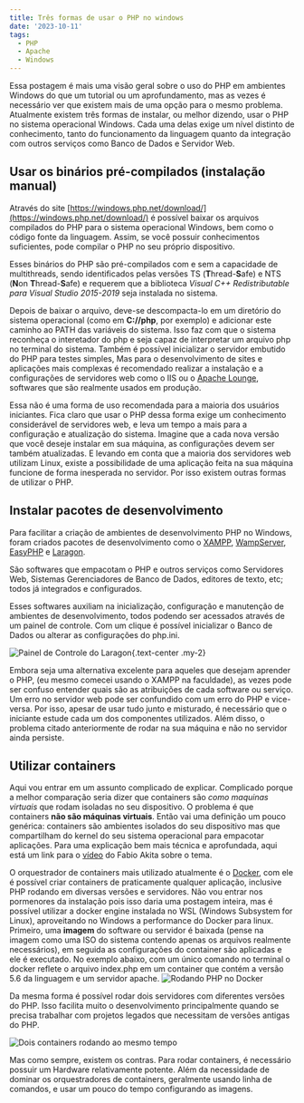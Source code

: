 ```yaml
---
title: Três formas de usar o PHP no windows
date: '2023-10-11'
tags:
  - PHP
  - Apache
  - Windows
---
```


Essa postagem é mais uma visão geral sobre o uso do PHP em ambientes Windows do que um tutorial ou um aprofundamento, mas as vezes é necessário ver que existem mais de uma opção para o mesmo problema.
Atualmente existem três formas de instalar, ou melhor dizendo, usar o PHP no sistema operacional Windows. Cada uma delas exige um nível distinto de conhecimento, tanto do funcionamento da linguagem quanto da integração com outros serviços como Banco de Dados e Servidor Web.

## Usar os binários pré-compilados (instalação manual)

Através do site [https://windows.php.net/download/](https://windows.php.net/download/) é possível baixar os arquivos compilados do PHP para o sistema operacional Windows, bem como o código fonte da linguagem. Assim, se você possuir conhecimentos suficientes, pode compilar o PHP no seu próprio dispositivo. 

Esses binários do PHP são pré-compilados com e sem a capacidade de multithreads, sendo identificados pelas versões TS (**T**hread-**S**afe) e NTS (**N**on **T**hread-**S**afe) e requerem que a biblioteca *Visual C++ Redistributable para Visual Studio 2015-2019* seja instalada no sistema.

Depois de baixar o arquivo, deve-se descompacta-lo em um diretório do sistema operacional (como em **C://php**, por exemplo) e adicionar este caminho ao PATH das variáveis do sistema. Isso faz com que o sistema reconheça o interetador do php e seja capaz de interpretar um arquivo php no terminal do sistema. Também é possível inicializar o servidor embutido do PHP para testes simples, Mas para o desenvolvimento de sites e aplicações mais complexas é recomendado realizar a instalação e a configurações de servidores web como o IIS ou o [Apache Lounge](https://www.apachelounge.com/), softwares que são realmente usados em produção.

Essa não é uma forma de uso recomendada para a maioria dos usuários iniciantes. Fica claro que usar o PHP dessa forma exige um conhecimento considerável de servidores web, e leva um tempo a mais para a configuração e atualização do sistema. Imagine que a cada nova versão que você deseje instalar em sua máquina, as configurações devem ser também atualizadas. E levando em conta que a maioria dos servidores web utilizam Linux, existe a possibilidade de uma aplicação feita na sua máquina funcione de forma inesperada no servidor. Por isso existem outras formas de utilizar o PHP.

## Instalar pacotes de desenvolvimento

Para facilitar a criação de ambientes de desenvolvimento PHP no Windows, foram criados pacotes de desenvolvimento como o [XAMPP](https://www.apachefriends.org/), [WampServer](https://www.wampserver.com/), [EasyPHP](https://www.easyphp.org/) e [Laragon](https://laragon.org/).

São softwares que empacotam o PHP e outros serviços como Servidores Web, Sistemas Gerenciadores de Banco de Dados, editores de texto, etc; todos já integrados e configurados.

Esses softwares auxiliam na inicialização, configuração e manutenção de ambientes de desenvolvimento, todos podendo ser acessados através de um painel de controle. Com um clique é possível inicializar o Banco de Dados ou alterar as configurações do php.ini.

![Painel de Controle do Laragon](https://lh3.googleusercontent.com/pw/ADCreHdQwh2parorn6GxumdSHyBC4nzpxU80sGfX_PlkY53fgeOziKFwhwjU3LhpIw7GbGUSxBOIQcOqyyLFMWR5d-TrjFUfP6YCfWzBN9SiKqOr3pmbZOcelDqssY9pMQ9ajPGTzOB4c8Y4qqJHx7hQUorZ=w676-h452-s-no?authuser=0){.text-center .my-2}

Embora seja uma alternativa excelente para aqueles que desejam aprender o PHP, (eu mesmo comecei usando o XAMPP na faculdade), as vezes pode ser confuso entender quais são as atribuições de cada software ou serviço. Um erro no servidor web pode ser confundido com um erro do PHP e vice-versa. Por isso, apesar de usar tudo junto e misturado, é necessário que o iniciante estude cada um dos componentes utilizados. Além disso, o problema citado anteriormente de rodar na sua máquina e não no servidor ainda persiste.

## Utilizar containers

Aqui vou entrar em um assunto complicado de explicar. Complicado porque a melhor comparação seria dizer que containers são *como maquinas virtuais* que rodam isoladas no seu dispositivo. O problema é que containers **não são máquinas virtuais**. Então vai uma definição um pouco genérica: containers são ambientes isolados do seu dispositivo mas que compartilham do kernel do seu sistema operacional para empacotar aplicações. Para uma explicação bem mais técnica e aprofundada, aqui está um link para o [vídeo](https://www.youtube.com/watch?v=85k8se4Zo70) do Fabio Akita sobre o tema.

O orquestrador de containers mais utilizado atualmente é o [Docker](https://www.docker.com/), com ele é possível criar containers de praticamente qualquer aplicação, inclusive PHP rodando em diversas versões e servidores. 
Não vou entrar nos pormenores da instalação pois isso daria uma postagem inteira, mas é possível utilizar a docker engine instalada no WSL (Windows Subsystem for Linux), aproveitando no Windows a performance do Docker para linux.
Primeiro, uma **imagem** do software ou servidor é baixada (pense na imagem como uma ISO do sistema contendo apenas os arquivos realmente necessários), em seguida as configurações do container são aplicadas e ele é executado. 
No exemplo abaixo, com um único comando no terminal o docker reflete o arquivo index.php em um container que contém a versão 5.6 da linguagem e um servidor apache.
![Rodando PHP no Docker](https://lh3.googleusercontent.com/pw/ADCreHduRxJlEdoluwpxSRqt2TQNJ7rpCMq3yLJOtvowVscK83GEEw0mtoLzKczhmCQDKfr3BzyXXsjw7P3TuNBn3M1HN9tLT2nQ91iP-AbNtAPBbn93pAI4bBPpZt40zL-BgVIW1So133mIvncJLi4HZNtI=w1222-h643-s-no?authuser=0)

Da mesma forma é possível rodar dois servidores com diferentes versões do PHP. Isso facilita muito o desenvolvimento principalmente quando se precisa trabalhar com projetos legados que necessitam de versões antigas do PHP.

![Dois containers rodando ao mesmo tempo](https://lh3.googleusercontent.com/pw/ADCreHdHxh8QOql7IIO98IZ70It0x6pXy-hg7b2i98DJpU3KFRWqxtyc1kBg3eu6FqvovXLYqL85_uSTBvA-MDk7ZHhUdFT-JNd6KCztxZ4ewkghVbcRDB1mYC2Bjw46oXghMKfWksRetVBG6T2R_RMICHj8=w1225-h643-s-no?authuser=0)

Mas como sempre, existem os contras. Para rodar containers, é necessário possuir um Hardware relativamente potente. Além da necessidade de dominar os orquestradores de containers, geralmente usando linha de comandos, e usar um pouco do tempo configurando as imagens.